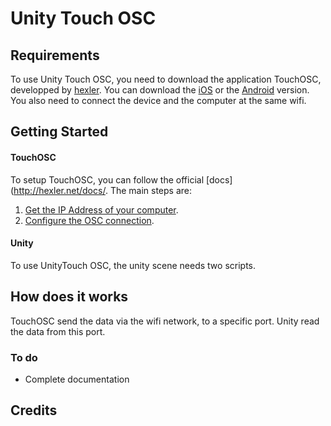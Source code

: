 Unity Touch OSC
=================



Requirements
----------

To use Unity Touch OSC, you need to download the application TouchOSC, developped by [hexler](http://hexler.net/software/touchosc). You can download the [iOS](https://itunes.apple.com/app/touchosc/id288120394?mt=8) or the [Android](https://play.google.com/store/apps/details?id=net.hexler.touchosc_a) version.
You also need to connect the device and the computer at the same wifi.


Getting Started
-------------

#### TouchOSC 

To setup TouchOSC, you can follow the official [docs](http://hexler.net/docs/. The main steps are: 

1. [Get the IP Address of your computer](http://hexler.net/docs/touchosc-appendix).
2. [Configure the OSC connection](http://hexler.net/docs/touchosc-configuration-connections-osc). 


#### Unity

To use UnityTouch OSC, the unity scene needs two scripts.


How does it works
------------------

TouchOSC send the data via the wifi network, to a specific port.
Unity read the data from this port. 


### To do

* Complete documentation

Credits
-------
